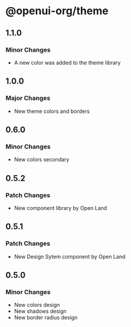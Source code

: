 # @openui-org/theme

## 1.1.0

### Minor Changes

- A new color was added to the theme library

## 1.0.0

### Major Changes

- New theme colors and borders

## 0.6.0

### Minor Changes

- New colors secondary

## 0.5.2

### Patch Changes

- New component library by Open Land

## 0.5.1

### Patch Changes

- New Design Sytem component by Open Land

## 0.5.0

### Minor Changes

- New colors design
- New shadows design
- New border radius design
